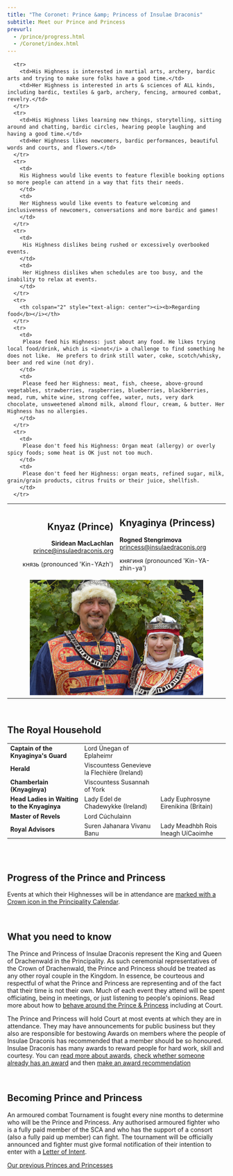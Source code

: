 ```yaml
---
title: "The Coronet: Prince &amp; Princess of Insulae Draconis"
subtitle: Meet our Prince and Princess
prevurl:
  - /prince/progress.html
  - /Coronet/index.html
---
```

<table class="table table-striped" style="align: center">
    <tbody>
      <tr>
        <td width="50%" style="text-align: right">
          <h2>Knyaz (Prince)</h2>
          <strong>Siridean MacLachlan</strong><br>
          <a href="mailto:prince@insulaedraconis.org" >prince@insulaedraconis.org</a>
          <p>князь (pronounced 'Kin-YAzh')</p>
        </td>
        <td width="50%" style="text-align: left"><h2>Knyaginya (Princess)</h2>
            <strong>Rogned Stengrimova </strong><br>
          <a href="mailto:princess@insulaedraconis.org">princess@insulaedraconis.org</a> <br>
          <p>княгиня (pronounced 'Kin-YA-zhin-ya')</p>
          </td>
      </tr>
      <tr>
        <td colspan="2" style="text-align: center">
          <img width="400" src="/coronet/images/siridean-rogned.jpg" class="rounded shadow m-3" alt="Prince and Princess of Insulae Draconis"><br>
        </td>
      </tr>

      <tr>
        <td>His Highness is interested in martial arts, archery, bardic arts and trying to make sure folks have a good time.</td>
        <td>Her Highness is interested in arts & sciences of ALL kinds, including bardic, textiles & garb, archery, fencing, armoured combat, revelry.</td>
      </tr>
      <tr>
        <td>His Highness likes learning new things, storytelling, sitting around and chatting, bardic circles, hearing people laughing and having a good time.</td>
        <td>Her Highness likes newcomers, bardic performances, beautiful words and courts, and flowers.</td>
      </tr>
      <tr>
        <td>
        His Highness would like events to feature flexible booking options so more people can attend in a way that fits their needs.
        </td>
        <td>
        Her Highness would like events to feature welcoming and inclusiveness of newcomers, conversations and more bardic and games!
        </td>
      </tr>
      <tr>
        <td>
         His Highness dislikes being rushed or excessively overbooked events.
        </td>
        <td>
         Her Highness dislikes when schedules are too busy, and the inability to relax at events.
        </td>
      </tr>
      <tr>
        <th colspan="2" style="text-align: center"><i><b>Regarding food</b></i></th>
      </tr>
      <tr>
        <td>
         Please feed his Highness: just about any food. He likes trying local food/drink, which is <i>not</i> a challenge to find something he does not like.  He prefers to drink still water, coke, scotch/whisky, beer and red wine (not dry).
        </td>
        <td>
         Please feed her Highness: meat, fish, cheese, above-ground vegetables, strawberries, raspberries, blueberries, blackberries, mead, rum, white wine, strong coffee, water, nuts, very dark chocolate, unsweetened almond milk, almond flour, cream, & butter. Her Highness has no allergies. 
        </td>
      </tr>
      <tr>
        <td>
         Please don't feed his Highness: Organ meat (allergy) or overly spicy foods; some heat is OK just not too much.
        </td>
        <td>
         Please don't feed her Highness: organ meats, refined sugar, milk, grain/grain products, citrus fruits or their juice, shellfish.
        </td>
      </tr>

  </tbody>
  </table>
  

  <br>
  <h2>The Royal Household</h2>
 <table width="500" cellspacing="0" cellpadding="2">
    <tbody>
      <tr>
        <td><strong>Captain of the Knyaginya's Guard</strong></td>
        <td>Lord Ünegan of Eplaheimr</td>
        <td></td>
      </tr>
      <tr>
        <td><strong>Herald</strong></td>
        <td>Viscountess Genevieve la Flechière (Ireland)</td>
        <td></td>
        </tr>
      <tr>
        <td><strong>Chamberlain (Knyaginya)</strong></td>
        <td>Viscountess Susannah of York</td>
        <td></td>
        </tr>
      <tr>
        <td><strong>Head Ladies in Waiting to the Knyaginya</strong></td>
        <td>Lady Edel de Chadewykke (Ireland)</td>
        <td>Lady Euphrosyne Eirenikina (Britain)</td>
      </tr>
      <tr>
        <td><strong>Master of Revels</strong></td>
        <td>Lord Cúchulainn</td>
        <td></td>
      </tr>
       <tr>
        <td><strong>Royal Advisors</strong></td>
        <td>Suren Jahanara Vivanu Banu</td>
        <td>Lady Meadhbh Rois Ineagh UíCaoimhe</td>
      </tr>
      </tbody>
  </table>


<br />

<br />
<div id="mainContent">

  <h2><a name="progress"></a>Progress of the Prince and Princess</h2>

  <p>
  Events at which their Highnesses will be in attendance are <a href="{% link events/index.html %}">marked with a Crown icon in the Principality Calendar</a>.
  </p>

  <br />

  <h2>What you need to know</h2>

  <p>The Prince and Princess of Insulae Draconis represent the King and Queen of Drachenwald in the Principality. As such ceremonial representatives of the Crown of Drachenwald, the Prince and Princess should be treated as any other royal couple in the Kingdom. In essence, be courteous and respectful of what the Prince and Princess are representing and of the fact that their time is not their own. Much of each event they attend will be spent officiating, being in meetings, or just listening to people's opinions. Read more about how to <a href="{% link coronet/behaviour-around-royal-couple.md %}">behave around the Prince &amp; Princess</a> including at Court.</p>

  <p>The Prince and Princess will hold Court at most events at which they are in attendance. They may have announcements for public business but they also are responsible for bestowing Awards on members where the people of Insulae Draconis has recommended that a member should be so honoured. Insulae Draconis has many awards to reward people for hard work, skill and courtesy. You can <a href="{% link activities/heraldry/awards.md %}">read more about awards</a>, <a href="http://op.drachenwald.sca.org/"> check whether someone already has an award</a> and then <a href="{% link coronet/recommend.html %}">make an award recommendation</a></p>

  <br />

  <h2>Becoming Prince and Princess</h2>

  <p>An armoured combat Tournament is fought every nine months to determine who will be the Prince and Princess.  Any authorised armoured fighter who is a fully paid member of the SCA and who has the support of a consort (also a fully paid up member) can fight.  The tournament will be officially announced and fighter must give formal notification of their intention to enter with a  <a href="{% link coronet/coronet-tourney.md %}#submit-a-letter-of-intent">Letter of Intent</a>.</p>

  <p class="text-center"><a class="btn btn-primary" href="{% link coronet/past.md %}">Our previous Princes and Princesses</a></p>
                        

</div>

